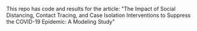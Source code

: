 This repo has code and results for the article: "The Impact of Social Distancing, Contact Tracing, and Case Isolation Interventions to Suppress the COVID-19 Epidemic: A Modeling Study"
